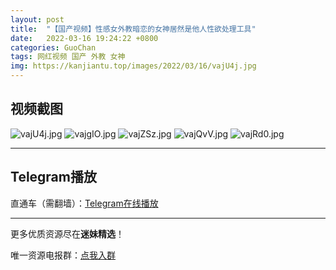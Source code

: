 ```yaml
---
layout: post
title:  "【国产视频】性感女外教暗恋的女神居然是他人性欲处理工具"
date:   2022-03-16 19:24:22 +0800
categories: GuoChan
tags: 网红视频 国产 外教 女神
img: https://kanjiantu.top/images/2022/03/16/vajU4j.jpg
---
```



## 视频截图

![vajU4j.jpg](https://kanjiantu.top/images/2022/03/16/vajU4j.jpg)
![vajgIO.jpg](https://kanjiantu.top/images/2022/03/16/vajgIO.jpg)
![vajZSz.jpg](https://kanjiantu.top/images/2022/03/16/vajZSz.jpg)
![vajQvV.jpg](https://kanjiantu.top/images/2022/03/16/vajQvV.jpg)
![vajRd0.jpg](https://kanjiantu.top/images/2022/03/16/vajRd0.jpg)

* * *
## Telegram播放

直通车（需翻墙）：[Telegram在线播放](https://t.me/mimeijingxuan/78)

* * *
更多优质资源尽在**迷妹精选**！

唯一资源电报群：[点我入群](https://t.me/mimeijingxuan)


